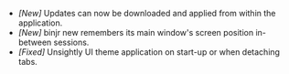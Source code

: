 * _[New]_ Updates can now be downloaded and applied from within the application.
* _[New]_ binjr new remembers its main window's screen position in-between sessions.
* _[Fixed]_ Unsightly UI theme application on start-up or when detaching tabs.